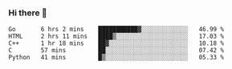 ### Hi there 👋

<!--
**KLXLjun/KLXLjun** is a ✨ _special_ ✨ repository because its `README.md` (this file) appears on your GitHub profile.

Here are some ideas to get you started:

- 🔭 I’m currently working on ...
- 🌱 I’m currently learning ...
- 👯 I’m looking to collaborate on ...
- 🤔 I’m looking for help with ...
- 💬 Ask me about ...
- 📫 How to reach me: ...
- 😄 Pronouns: ...
- ⚡ Fun fact: ...
-->

<!--START_SECTION:waka-->
```text
Go       6 hrs 2 mins    ███████████▓░░░░░░░░░░░░░   46.99 % 
HTML     2 hrs 11 mins   ████▒░░░░░░░░░░░░░░░░░░░░   17.03 % 
C++      1 hr 18 mins    ██▓░░░░░░░░░░░░░░░░░░░░░░   10.18 % 
C        57 mins         ██░░░░░░░░░░░░░░░░░░░░░░░   07.42 % 
Python   41 mins         █▒░░░░░░░░░░░░░░░░░░░░░░░   05.33 % 
```
<!--END_SECTION:waka-->
